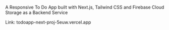 A Responsive To Do App built with Next.js, Tailwind CSS and Firebase Cloud Storage as a Backend Service

Link: todoapp-next-proj-5euw.vercel.app
